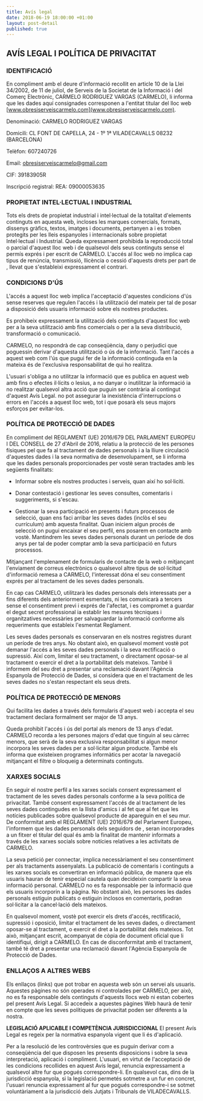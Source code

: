 ```yaml
---
title: Avís legal
date: 2018-06-19 18:00:00 +01:00
layout: post-detail
published: true
---
```


## AVÍS LEGAL I POLÍTICA DE PRIVACITAT
### IDENTIFICACIÓ

En compliment amb el deure d'informació recollit en article 10 de la Llei 34/2002, de 11 de juliol, de Serveis de la Societat
de la Informació i del Comerç Electrònic, CARMELO RODRIGUEZ VARGAS (CARMELO), li informa que les dades aquí consignades
corresponen a l'entitat titular del lloc web [www.obresiserveiscarmelo.com](www.obresiserveiscarmelo.com).

Denominació: CARMELO RODRIGUEZ VARGAS

Domicili: CL FONT DE CAPELLA, 24 - 1º 1ª VILADECAVALLS 08232 (BARCELONA)

Telèfon: 607240726

Email: obresiserveiscarmelo@gmail.com

CIF: 39183905R

Inscripció registral: REA: 09000053635

### PROPIETAT INTEL·LECTUAL I INDUSTRIAL

Tots els drets de propietat industrial i intel·lectual de la totalitat d'elements continguts en aquesta web, incloses les marques
comercials, formats, dissenys gràfics, textos, imatges i documents, pertanyen a i es troben protegits per les lleis
espanyoles i internacionals sobre propietat Intel·lectual i Industrial. Queda expressament prohibida la reproducció total o
parcial d'aquest lloc web i de qualsevol dels seus continguts sense el permís exprés i per escrit de CARMELO.
L'accés al lloc web no implica cap tipus de renúncia, transmissió, llicència o cessió d'aquests drets per part de , llevat que
s'estableixi expressament el contrari.

### CONDICIONS D'ÚS

L'accés a aquest lloc web implica l'acceptació d'aquestes condicions d'ús sense reserves que regulen l'accés i la utilització
del mateix per tal de posar a disposició dels usuaris informació sobre els nostres productes.

Es prohibeix expressament la utilització dels continguts d'aquest lloc web per a la seva utilització amb fins comercials o per
a la seva distribució, transformació o comunicació.

CARMELO, no respondrà de cap conseqüència, dany o perjudici que poguessin derivar d'aquesta utilització o ús de la informació.
Tant l'accés a aquest web com l'ús que pugui fer de la informació continguda en la mateixa és de l'exclusiva responsabilitat
de qui ho realitza.

L'usuari s'obliga a no utilitzar la informació que es publica en aquest web amb fins o efectes il·lícits o lesius, a no danyar o
inutilitzar la informació ia no realitzar qualsevol altra acció que puguin ser contrària al contingut d'aquest Avís Legal.
no pot assegurar la inexistència d'interrupcions o errors en l'accés a aquest lloc web, tot i que posarà els seus majors
esforços per evitar-los.

### POLÍTICA DE PROTECCIÓ DE DADES

En compliment del REGLAMENT (UE) 2016/679 DEL PARLAMENT EUROPEU I DEL CONSELL de 27 d'Abril de 2016,
relatiu a la protecció de les persones físiques pel que fa al tractament de dades personals i a la lliure circulació d'aquestes
dades i la seva normativa de desenvolupament, se li informa que les dades personals proporcionades per vostè seran
tractades amb les següents finalitats:

- Informar sobre els nostres productes i serveis, quan així ho sol·liciti.

- Donar contestació i gestionar les seves consultes, comentaris i suggeriments, si s'escau.

- Gestionar la seva participació en presents i futurs processos de selecció, quan ens faci arribar les seves dades (inclòs el
seu currículum) amb aquesta finalitat. Quan iniciem algun procés de selecció on pugui encaixar el seu perfil, ens posarem
en contacte amb vostè. Mantindrem les seves dades personals durant un període de dos anys per tal de poder comptar
amb la seva participació en futurs processos.

Mitjançant l'emplenament de formularis de contacte de la web o mitjançant l'enviament de correus electrònics o qualsevol
altre tipus de sol·licitud d'informació remesa a CARMELO, l'interessat dóna el seu consentiment exprés per al tractament de les seves
dades personals.

En cap cas CARMELO, utilitzarà les dades personals dels interessats per a fins diferents dels anteriorment esmentats, ni les
comunicarà a tercers sense el consentiment previ i exprés de l'afectat, i es compromet a guardar el degut secret
professional ia establir les mesures tècniques i organitzatives necessàries per salvaguardar la informació conforme als
requeriments que estableix l'esmentat Reglament.

Les seves dades personals es conservaran en els nostres registres durant un període de tres anys. No obstant això, en
qualsevol moment vostè pot demanar l'accés a les seves dades personals i la seva rectificació o supressió. Així com,
limitar el seu tractament, o directament oposar-se al tractament o exercir el dret a la portabilitat dels mateixos.
També li informem del seu dret a presentar una reclamació davant l'Agència Espanyola de Protecció de Dades, si
considera que en el tractament de les seves dades no s'estan respectant els seus drets.

### POLÍTICA DE PROTECCIÓ DE MENORS

Qui facilita les dades a través dels formularis d'aquest web i accepta el seu tractament declara formalment ser major de 13
anys.

Queda prohibit l'accés i ús del portal als menors de 13 anys d'edat.
CARMELO recorda a les persones majors d'edat que tinguin al seu càrrec menors, que serà de la seva exclusiva responsabilitat si
algun menor incorpora les seves dades per a sol·licitar algun producte.
També els informa que existeixen programes informàtics per acotar la navegació mitjançant el filtre o bloqueig a
determinats continguts.

### XARXES SOCIALS

En seguir el nostre perfil a les xarxes socials consent expressament el tractament de les seves dades personals conforme
a la seva política de privacitat. També consent expressament l'accés de al tractament de les seves dades contingudes en
la llista d'amics i al fet que al fet que les notícies publicades sobre qualsevol producte de apareguin en el seu mur.
De conformitat amb el REGLAMENT (UE) 2016/679 del Parlament Europeu, l'informem que les dades personals dels
seguidors de , seran incorporades a un fitxer el titular del qual és amb la finalitat de mantenir informats a través de les
xarxes socials sobre notícies relatives a les activitats de CARMELO.

La seva petició per connectar, implica necessàriament el seu consentiment per als tractaments assenyalats.
La publicació de comentaris i continguts a les xarxes socials es convertiran en informació pública, de manera que els
usuaris hauran de tenir especial cautela quan decideixin compartir la seva informació personal. CARMELO no es fa responsable per la
informació que els usuaris incorporin a la pàgina. No obstant això, les persones les dades personals estiguin publicats o
estiguin inclosos en comentaris, podran sol·licitar a la cancel·lació dels mateixos.

En qualsevol moment, vostè pot exercir els drets d'accés, rectificació, supressió i oposició, limitar el tractament de les
seves dades, o directament oposar-se al tractament, o exercir el dret a la portabilitat dels mateixos. Tot això, mitjançant
escrit, acompanyat de còpia de document oficial que li identifiqui, dirigit a CARMELO. En cas de disconformitat amb el tractament,
també té dret a presentar una reclamació davant l'Agència Espanyola de Protecció de Dades.

### ENLLAÇOS A ALTRES WEBS

Els enllaços (links) que pot trobar en aquesta web són un servei als usuaris. Aquestes pàgines no són operades ni
controlades per CARMELO, per això, no es fa responsable dels continguts d'aquests llocs web ni estan cobertes pel present Avís
Legal. Si accedeix a aquestes pàgines Web haurà de tenir en compte que les seves polítiques de privacitat poden ser
diferents a la nostra.

**LEGISLACIÓ APLICABLE I COMPETÈNCIA JURISDICCIONAL** El present Avís Legal es regeix per la normativa
espanyola vigent que li és d'aplicació.

Per a la resolució de les controvèrsies que es puguin derivar com a conseqüència del que disposen les presents
disposicions i sobre la seva interpretació, aplicació i compliment. L'usuari, en virtut de l'acceptació de les condicions
recollides en aquest Avís legal, renuncia expressament a qualsevol altre fur que pogués correspondre-li.
En qualsevol cas, dins de la jurisdicció espanyola, si la legislació permetés sotmetre a un fur en concret, l'usuari renuncia
expressament al fur que pogués correspondre-i se sotmet voluntàriament a la jurisdicció dels Jutjats i Tribunals de
VILADECAVALLS.
